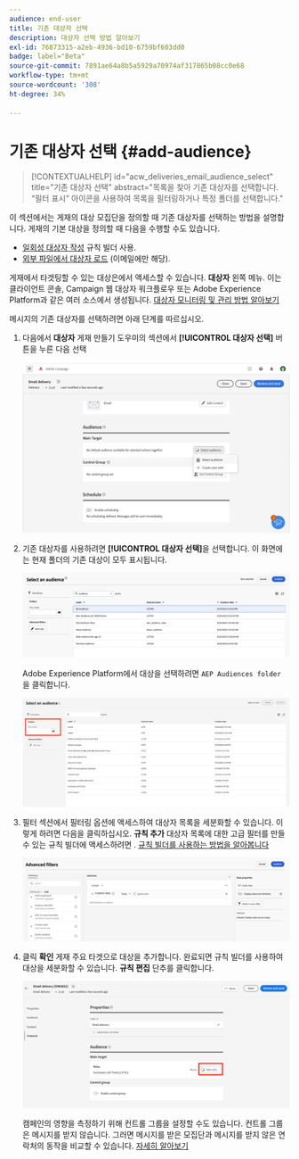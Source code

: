 ```yaml
---
audience: end-user
title: 기존 대상자 선택
description: 대상자 선택 방법 알아보기
exl-id: 76873315-a2eb-4936-bd10-6759bf603dd0
badge: label="Beta"
source-git-commit: 7891ae64a8b5a5929a70974af317865b08cc0e68
workflow-type: tm+mt
source-wordcount: '308'
ht-degree: 34%

---
```



# 기존 대상자 선택 {#add-audience}

>[!CONTEXTUALHELP]
>id="acw_deliveries_email_audience_select"
>title="기존 대상자 선택"
>abstract="목록을 찾아 기존 대상자를 선택합니다. “필터 표시” 아이콘을 사용하여 목록을 필터링하거나 특정 폴더를 선택합니다."

이 섹션에서는 게재의 대상 모집단을 정의할 때 기존 대상자를 선택하는 방법을 설명합니다. 게재의 기본 대상을 정의할 때 다음을 수행할 수도 있습니다.

* [일회성 대상자 작성](one-time-audience.md) 규칙 빌더 사용.
* [외부 파일에서 대상자 로드](file-audience.md) (이메일에만 해당).

게재에서 타겟팅할 수 있는 대상은에서 액세스할 수 있습니다. **대상자** 왼쪽 메뉴. 이는 클라이언트 콘솔, Campaign 웹 대상자 워크플로우 또는 Adobe Experience Platform과 같은 여러 소스에서 생성됩니다. [대상자 모니터링 및 관리 방법 알아보기](manage-audience.md)

메시지의 기존 대상자를 선택하려면 아래 단계를 따르십시오.

1. 다음에서 **대상자** 게재 만들기 도우미의 섹션에서 **[!UICONTROL 대상자 선택]** 버튼을 누른 다음 선택

   ![](assets/create-audience.png)

1. 기존 대상자를 사용하려면 **[!UICONTROL 대상자 선택]**&#x200B;을 선택합니다. 이 화면에는 현재 폴더의 기존 대상이 모두 표시됩니다.

   ![](assets/create-audience2.png)

   Adobe Experience Platform에서 대상을 선택하려면 `AEP Audiences folder` 을 클릭합니다.

   ![](assets/select-audience-folder.png)

1. 필터 섹션에서 필터링 옵션에 액세스하여 대상자 목록을 세분화할 수 있습니다. 이렇게 하려면 다음을 클릭하십시오. **규칙 추가** 대상자 목록에 대한 고급 필터를 만들 수 있는 규칙 빌더에 액세스하려면 . [규칙 빌더를 사용하는 방법을 알아봅니다](../query/query-modeler-overview.md)

   ![](assets/create-audience4.png)

1. 클릭 **확인** 게재 주요 타겟으로 대상을 추가합니다. 완료되면 규칙 빌더를 사용하여 대상을 세분화할 수 있습니다. **규칙 편집** 단추를 클릭합니다.

   ![](assets/refine-audience.png)

   캠페인의 영향을 측정하기 위해 컨트롤 그룹을 설정할 수도 있습니다. 컨트롤 그룹은 메시지를 받지 않습니다. 그러면 메시지를 받은 모집단과 메시지를 받지 않은 연락처의 동작을 비교할 수 있습니다. [자세히 알아보기](control-group.md)
